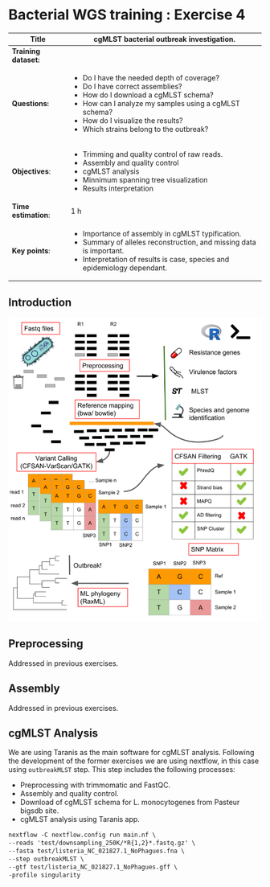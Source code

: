 # Bacterial WGS training : Exercise 4

|**Title**| cgMLST bacterial outbreak investigation.|
|---------|-------------------------------------------|
|**Training dataset:**|                                |
|**Questions:**| <ul><li>Do I have the needed depth of coverage?</li><li>Do I have correct assemblies?</li><li>How do I download a cgMLST schema?</li><li>How can I analyze my samples using a cgMLST schema?</li><li>How do I visualize the results?</li><li>Which strains belong to the outbreak?</li></ul>|
|**Objectives**:|<ul><li>Trimming and quality control of raw reads.</li><li>Assembly and quality control</li><li>cgMLST analysis</li><li>Minnimum spanning tree visualization</li><li>Results interpretation</li></ul>|  
|**Time estimation**:| 1 h|
|**Key points**:|<ul><li>Importance of assembly in cgMLST typification.</li><li>Summary of alleles reconstruction, and missing data is important.</li><li>Interpretation of results is case, species and epidemiology dependant.</li></ul>|
  

## Introduction

<p align="center"><img src="https://github.com/BU-ISCIII/WGS-Outbreaker/blob/master/img/wgs_outbreaker_schema.png" width="600"></p>

## Preprocessing
Addressed in previous exercises.
## Assembly
Addressed in previous exercises.
## cgMLST Analysis
We are using Taranis as the main software for cgMLST analysis. Following the development of the former exercises we are using nextflow, in this case using `outbreakMLST` step.
This step includes the following processes:
  - Preprocessing with trimmomatic and FastQC.
  - Assembly and quality control.
  - Download of cgMLST schema for L. monocytogenes from Pasteur bigsdb site.
  - cgMLST analysis using Taranis app.
  
```
nextflow -C nextflow.config run main.nf \
--reads 'test/downsampling_250K/*R{1,2}*.fastq.gz' \
--fasta test/listeria_NC_021827.1_NoPhagues.fna \
--step outbreakMLST \
--gtf test/listeria_NC_021827.1_NoPhagues.gff \
-profile singularity
```


